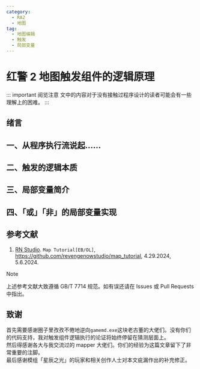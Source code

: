 ```yaml
---
category:
  - RA2
  - 地图
tag:
  - 地图编辑
  - 触发
  - 局部变量
---
```


# 红警 2 地图触发组件的逻辑原理

::: important 阅览注意
文中的内容对于没有接触过程序设计的读者可能会有一些理解上的困难。
:::

## 绪言

## 一、从程序执行流说起……

## 二、触发的逻辑本质

## 三、局部变量简介

## 四、「或」「非」的局部变量实现

## 参考文献

1. [RN Studio](https://github.com/revengenowstudio). `Map Tutorial[EB/OL]`, https://github.com/revengenowstudio/map_tutorial, 4.29.2024, 5.6.2024.

> [!NOTE]
> 上述参考文献大致遵循 GB/T 7714 规范。如有误还请在 Issues 或 Pull Requests 中指出。

## 致谢

首先需要感谢圈子里孜孜不倦地逆向`gamemd.exe`这块老古董的大佬们。没有你们的代码支持，我对触发组件逻辑执行的论证将始终停留在猜测层面上。  
然后得感谢各大与我交流过的 mapper 大佬们。你们的经验为这篇文章留下了非常重要的注脚。  
最后感谢模组「星辰之光」的玩家和相关创作人士对本文疵漏作出的补充修正。
